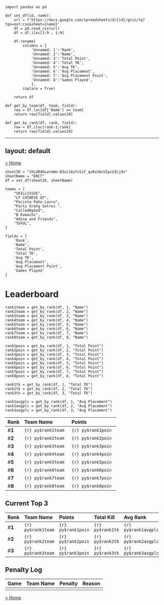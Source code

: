 ```{python}
import pandas as pd

def set_df(id, name):
    url = f'https://docs.google.com/spreadsheets/d/{id}/gviz/tq?tqx=out:csv&sheet={name}'
    df = pd.read_csv(url)
    df = df.iloc[1:9 , 1:9]

    df.rename(
        columns = {
            'Unnamed: 1':'Rank',
            'Unnamed: 2':'Name',
            'Unnamed: 3':'Total Point',
            'Unnamed: 4':'Total TK',
            'Unnamed: 5':'Avg TK',
            'Unnamed: 6':'Avg Placement',
            'Unnamed: 7':'Avg Placement Point',
            'Unnamed: 8':'Games Played',
            }, 
        inplace = True)

    return df

def get_by_team(df, team, field):
    row = df.loc[df['Name'] == team]
    return row[field].values[0]

def get_by_rank(df, rank, field):
    row = df.iloc[rank-1:rank]
    return row[field].values[0]
```

---
layout: default
---

[< Home](./)

```{python}
sheetID = "1hLUR46LwreWo-B3oi1AsYvSiF_qvRxVAcUIpcUZcj9s"
sheetName = "ERCT"
df = set_df(sheetID, sheetName)

teams = [
    "SKILLISSUE",
    "LF CHINESE GF",
    "Pecinta Paha Laura",
    "Party Orang Setres ",
    "CalledByGod",
    "B Komachi",
    "Adina and Friends",
    "TUYUL",
]

fields = [
    'Rank',
    'Name',
    'Total Point',
    'Total TK',
    'Avg TK',
    'Avg Placement',
    'Avg Placement Point',
    'Games Played'
]
```

# **Leaderboard**

```{python}
rank1team = get_by_rank(df, 1, "Name")
rank2team = get_by_rank(df, 2, "Name")
rank3team = get_by_rank(df, 3, "Name")
rank4team = get_by_rank(df, 4, "Name")
rank5team = get_by_rank(df, 5, "Name")
rank6team = get_by_rank(df, 6, "Name")
rank7team = get_by_rank(df, 7, "Name")
rank8team = get_by_rank(df, 8, "Name")

rank1poin = get_by_rank(df, 1, "Total Point")
rank2poin = get_by_rank(df, 2, "Total Point")
rank3poin = get_by_rank(df, 3, "Total Point")
rank4poin = get_by_rank(df, 4, "Total Point")
rank5poin = get_by_rank(df, 5, "Total Point")
rank6poin = get_by_rank(df, 6, "Total Point")
rank7poin = get_by_rank(df, 7, "Total Point")
rank8poin = get_by_rank(df, 8, "Total Point")

rank1tk = get_by_rank(df, 1, "Total TK")
rank2tk = get_by_rank(df, 2, "Total TK")
rank3tk = get_by_rank(df, 3, "Total TK")

rank1avgplc = get_by_rank(df, 1, "Avg Placement")
rank2avgplc = get_by_rank(df, 2, "Avg Placement")
rank3avgplc = get_by_rank(df, 3, "Avg Placement")
```

|  Rank  | Team Name             | Points                |
|:-------|:----------------------|:----------------------|
| #**1** |```{r} py$rank1team ```|```{r} py$rank1poin ```|
| #**2** |```{r} py$rank2team ```|```{r} py$rank2poin ```| 
| #**3** |```{r} py$rank3team ```|```{r} py$rank3poin ```| 
| #**4** |```{r} py$rank4team ```|```{r} py$rank4poin ```| 
| #**5** |```{r} py$rank5team ```|```{r} py$rank5poin ```| 
| #**6** |```{r} py$rank6team ```|```{r} py$rank6poin ```| 
| #**7** |```{r} py$rank7team ```|```{r} py$rank7poin ```| 
| #**8** |```{r} py$rank8team ```|```{r} py$rank8poin ```| 

## Current Top 3

|  Rank  | Team Name             | Points                | Total Kill          | Avg Rank                |
|:-------|:----------------------|:----------------------|:--------------------|:------------------------|
| #**1** |```{r} py$rank1team ```|```{r} py$rank1poin ```|```{r} py$rank1tk ```|```{r} py$rank1avgplc ```|
| #**2** |```{r} py$rank2team ```|```{r} py$rank2poin ```|```{r} py$rank2tk ```|```{r} py$rank2avgplc ```|
| #**3** |```{r} py$rank3team ```|```{r} py$rank3poin ```|```{r} py$rank3tk ```|```{r} py$rank3avgplc ```|

## Penalty Log

|  Game  | Team Name | Penalty | Reason |
|:-------|:----------|:--------|:-------|
|        |           |         |        |

[< Home](./)
